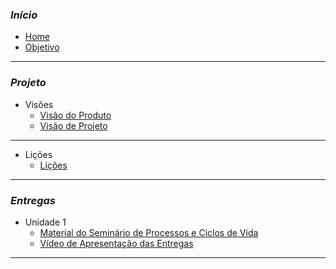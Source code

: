 ### _**Início**_
- [Home](README.md)
- [Objetivo](pages/objetivo.md)

----------------------------------------------------
### _**Projeto**_

- Visões
   - [Visão do Produto](pages/Visoes.md)
   - [Visão de Projeto](pages/VisaoProj.md)
----------------------------------------------------
- Lições
   - [Lições](pages/Licoes.md)
----------------------------------------------------
### _**Entregas**_

- Unidade 1 
   - [Material do Seminário de Processos e Ciclos de Vida](pages/SlidesSeminario.md)
   - [Vídeo de Apresentação das Entregas](pages/VideoEntrega.md)
----------------------------------------------------


   
